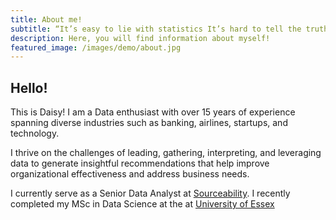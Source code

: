 ```yaml
---
title: About me!
subtitle: “It’s easy to lie with statistics It’s hard to tell the truth without statistics.” - Andrejs Dunkels
description: Here, you will find information about myself!
featured_image: /images/demo/about.jpg
---
```


## Hello!

This is Daisy! I am a Data enthusiast with over 15 years of experience spanning diverse industries such as banking, airlines, startups, and technology.

I thrive on the challenges of leading, gathering, interpreting, and leveraging data to generate insightful recommendations that help improve organizational effectiveness and address business needs.

I currently serve as a Senior Data Analyst at [Sourceability](https://sourceability.com/?utm_source=github&utm_medium=daisy&utm_id=daisy_personal). I recently completed my MSc in Data Science at the at  [University of Essex](https://online.essex.ac.uk/) 
